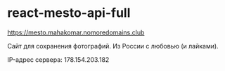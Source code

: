 # react-mesto-api-full
https://mesto.mahakomar.nomoredomains.club

Сайт для сохранения фотографий. Из России с любовью (и лайками).

IP-адрес сервера: 178.154.203.182
